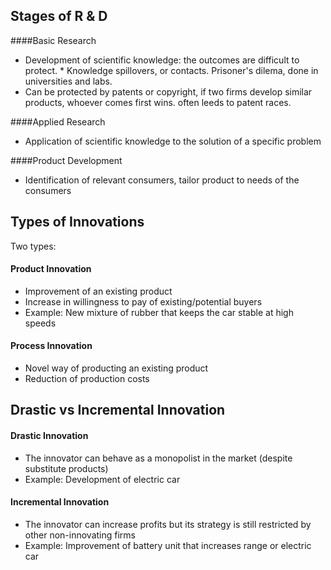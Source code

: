 ## Stages of R & D

####Basic Research
* Development of scientific knowledge: the outcomes are difficult to protect. * Knowledge spillovers, or contacts. Prisoner's dilema, done in universities and labs.
* Can be protected by patents or copyright, if two firms develop similar products, whoever comes first wins. often leeds to patent races.

####Applied Research
* Application of scientific knowledge to the solution of a specific problem

####Product Development
* Identification of relevant consumers, tailor product to needs of the consumers

## Types of Innovations
Two types:
#### Product Innovation
* Improvement of an existing product
* Increase in willingness to pay of existing/potential buyers
* Example: New mixture of rubber that keeps the car stable at high speeds

#### Process Innovation
* Novel way of producting an existing product
* Reduction of production costs

## Drastic vs Incremental Innovation
#### Drastic Innovation
* The innovator can behave as a monopolist in the market (despite substitute products)
* Example: Development of electric car
#### Incremental Innovation
* The innovator can increase profits but its strategy is still restricted by other non-innovating firms
* Example: Improvement of battery unit that increases range or electric car




